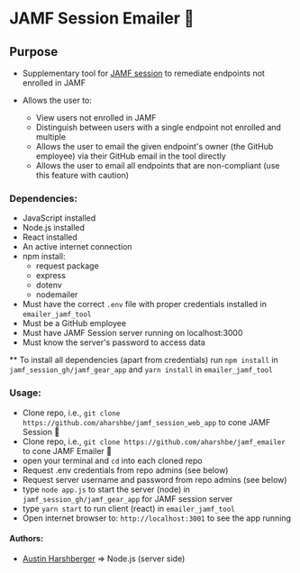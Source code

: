 # JAMF Session Emailer 📨
## Purpose
* Supplementary tool for [JAMF session](https://github.com/aharshbe/jamf_session_web_app) to remediate endpoints not enrolled in JAMF

* Allows the user to:
	* View users not enrolled in JAMF
	* Distinguish between users with a single endpoint not enrolled and multiple
  * Allows the user to email the given endpoint's owner (the GitHub employee) via their GitHub email in the tool directly
  * Allows the user to email all endpoints that are non-compliant (use this feature with caution)

### Dependencies:
* JavaScript installed
* Node.js installed
* React installed
* An active internet connection
* npm install:
	* request package
	* express
	* dotenv
	* nodemailer
* Must have the correct `.env` file with proper credentials installed in  `emailer_jamf_tool`
* Must be a GitHub employee
* Must have JAMF Session server running on localhost:3000
* Must know the server's password to access data

** To install all dependencies (apart from credentials) run `npm install` in `jamf_session_gh/jamf_gear_app` and `yarn install` in `emailer_jamf_tool`

### Usage:
* Clone repo, i.e., `git clone https://github.com/aharshbe/jamf_session_web_app` to cone JAMF Session 🦃
* Clone repo, i.e., `git clone https://github.com/aharshbe/jamf_emailer` to cone JAMF Emailer 📨
* open your terminal and `cd` into each cloned repo
* Request .env credentials from repo admins (see below)
* Request server username and password from repo admins (see below)
* type `node app.js` to start the server (node) in `jamf_session_gh/jamf_gear_app` for JAMF session server
* type `yarn start` to run client (react) in `emailer_jamf_tool`
* Open internet browser to: `http://localhost:3001` to see the app running

#### Authors:
* [Austin Harshberger](https://github.com/aharshbe) => Node.js (server side)
